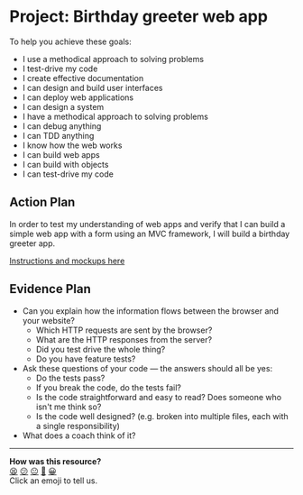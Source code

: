 # Project: Birthday greeter web app

To help you achieve these goals:
* I use a methodical approach to solving problems
* I test-drive my code
* I create effective documentation
* I can design and build user interfaces
* I can deploy web applications
* I can design a system
* I have a methodical approach to solving problems
* I can debug anything
* I can TDD anything
* I know how the web works
* I can build web apps
* I can build with objects
* I can test-drive my code

## Action Plan
In order to test my understanding of web apps and verify that I can build a simple web app with a form using an MVC framework, I will build a birthday greeter app.

[Instructions and mockups here](https://github.com/makersacademy/course/blob/main/intro_to_the_web/post_challenges/birthday_app.md)

## Evidence Plan
- Can you explain how the information flows between the browser and your website?
  - Which HTTP requests are sent by the browser?
  - What are the HTTP responses from the server?
  - Did you test drive the whole thing?
  - Do you have feature tests?
- Ask these questions of your code — the answers should all be yes:
  - Do the tests pass?
  - If you break the code, do the tests fail?
  - Is the code straightforward and easy to read? Does someone who isn't me think so?
  - Is the code well designed? (e.g. broken into multiple files, each with a single responsibility)
- What does a coach think of it?

<!-- BEGIN GENERATED SECTION DO NOT EDIT -->

---

**How was this resource?**  
[😫](https://airtable.com/shrUJ3t7KLMqVRFKR?prefill_Repository=makersacademy/course&prefill_File=tagging/birthday_greeter.md&prefill_Sentiment=😫) [😕](https://airtable.com/shrUJ3t7KLMqVRFKR?prefill_Repository=makersacademy/course&prefill_File=tagging/birthday_greeter.md&prefill_Sentiment=😕) [😐](https://airtable.com/shrUJ3t7KLMqVRFKR?prefill_Repository=makersacademy/course&prefill_File=tagging/birthday_greeter.md&prefill_Sentiment=😐) [🙂](https://airtable.com/shrUJ3t7KLMqVRFKR?prefill_Repository=makersacademy/course&prefill_File=tagging/birthday_greeter.md&prefill_Sentiment=🙂) [😀](https://airtable.com/shrUJ3t7KLMqVRFKR?prefill_Repository=makersacademy/course&prefill_File=tagging/birthday_greeter.md&prefill_Sentiment=😀)  
Click an emoji to tell us.

<!-- END GENERATED SECTION DO NOT EDIT -->
